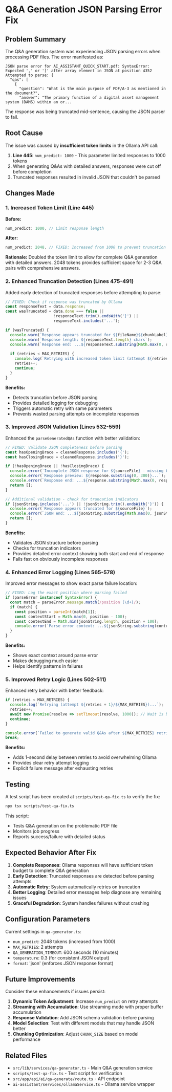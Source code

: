 # Q&A Generation JSON Parsing Error Fix

## Problem Summary

The Q&A generation system was experiencing JSON parsing errors when processing PDF files. The error manifested as:

```
JSON parse error for AI_ASSISTANT_QUICK_START.pdf: SyntaxError: Expected ',' or ']' after array element in JSON at position 4352
Attempted to parse: {
  "qas": [
    {
      "question": "What is the main purpose of PDF/A-3 as mentioned in the document?",
      "answer": "The primary function of a digital asset management system (DAMS) within an or...
```

The response was being truncated mid-sentence, causing the JSON parser to fail.

## Root Cause

The issue was caused by **insufficient token limits** in the Ollama API call:

1. **Line 445**: `num_predict: 1000` - This parameter limited responses to 1000 tokens
2. When generating Q&As with detailed answers, responses were cut off before completion
3. Truncated responses resulted in invalid JSON that couldn't be parsed

## Changes Made

### 1. Increased Token Limit (Line 445)

**Before:**
```typescript
num_predict: 1000, // Limit response length
```

**After:**
```typescript
num_predict: 2048, // FIXED: Increased from 1000 to prevent truncation
```

**Rationale:** Doubled the token limit to allow for complete Q&A generation with detailed answers. 2048 tokens provides sufficient space for 2-3 Q&A pairs with comprehensive answers.

### 2. Enhanced Truncation Detection (Lines 475-491)

Added early detection of truncated responses before attempting to parse:

```typescript
// FIXED: Check if response was truncated by Ollama
const responseText = data.response;
const wasTruncated = data.done === false || 
                     !responseText.trim().endsWith('}') ||
                     responseText.includes('...');

if (wasTruncated) {
  console.warn(`Response appears truncated for ${fileName}${chunkLabel}`);
  console.warn(`Response length: ${responseText.length} chars`);
  console.warn(`Response end: ...${responseText.substring(Math.max(0, responseText.length - 100))}`);
  
  if (retries < MAX_RETRIES) {
    console.log(`Retrying with increased token limit (attempt ${retries + 1}/${MAX_RETRIES})...`);
    retries++;
    continue;
  }
}
```

**Benefits:**
- Detects truncation before JSON parsing
- Provides detailed logging for debugging
- Triggers automatic retry with same parameters
- Prevents wasted parsing attempts on incomplete responses

### 3. Improved JSON Validation (Lines 532-559)

Enhanced the `parseGeneratedQAs` function with better validation:

```typescript
// FIXED: Validate JSON completeness before parsing
const hasOpeningBrace = cleanedResponse.includes('{');
const hasClosingBrace = cleanedResponse.includes('}');

if (!hasOpeningBrace || !hasClosingBrace) {
  console.error(`Incomplete JSON response for ${sourceFile} - missing braces`);
  console.error(`Response preview: ${response.substring(0, 300)}...`);
  console.error(`Response end: ...${response.substring(Math.max(0, response.length - 100))}`);
  return [];
}

// Additional validation - check for truncation indicators
if (jsonString.includes('...') || !jsonString.trim().endsWith('}')) {
  console.error(`Response appears truncated for ${sourceFile}`);
  console.error(`JSON end: ...${jsonString.substring(Math.max(0, jsonString.length - 150))}`);
  return [];
}
```

**Benefits:**
- Validates JSON structure before parsing
- Checks for truncation indicators
- Provides detailed error context showing both start and end of response
- Fails fast on obviously incomplete responses

### 4. Enhanced Error Logging (Lines 565-578)

Improved error messages to show exact parse failure location:

```typescript
// FIXED: Log the exact position where parsing failed
if (parseError instanceof SyntaxError) {
  const match = parseError.message.match(/position (\d+)/);
  if (match) {
    const position = parseInt(match[1]);
    const contextStart = Math.max(0, position - 100);
    const contextEnd = Math.min(jsonString.length, position + 100);
    console.error(`Parse error context: ...${jsonString.substring(contextStart, contextEnd)}...`);
  }
}
```

**Benefits:**
- Shows exact context around parse error
- Makes debugging much easier
- Helps identify patterns in failures

### 5. Improved Retry Logic (Lines 502-511)

Enhanced retry behavior with better feedback:

```typescript
if (retries < MAX_RETRIES) {
  console.log(`Retrying (attempt ${retries + 1}/${MAX_RETRIES})...`);
  retries++;
  await new Promise(resolve => setTimeout(resolve, 1000)); // Wait 1s before retry
  continue;
}

console.error(`Failed to generate valid Q&As after ${MAX_RETRIES} retries`);
break;
```

**Benefits:**
- Adds 1-second delay between retries to avoid overwhelming Ollama
- Provides clear retry attempt logging
- Explicit failure message after exhausting retries

## Testing

A test script has been created at `scripts/test-qa-fix.ts` to verify the fix:

```bash
npx tsx scripts/test-qa-fix.ts
```

This script:
- Tests Q&A generation on the problematic PDF file
- Monitors job progress
- Reports success/failure with detailed status

## Expected Behavior After Fix

1. **Complete Responses**: Ollama responses will have sufficient token budget to complete Q&A generation
2. **Early Detection**: Truncated responses are detected before parsing attempts
3. **Automatic Retry**: System automatically retries on truncation
4. **Better Logging**: Detailed error messages help diagnose any remaining issues
5. **Graceful Degradation**: System handles failures without crashing

## Configuration Parameters

Current settings in `qa-generator.ts`:

- `num_predict`: 2048 tokens (increased from 1000)
- `MAX_RETRIES`: 2 attempts
- `QA_GENERATION_TIMEOUT`: 600 seconds (10 minutes)
- `temperature`: 0.3 (for consistent JSON output)
- `format`: 'json' (enforces JSON response format)

## Future Improvements

Consider these enhancements if issues persist:

1. **Dynamic Token Adjustment**: Increase `num_predict` on retry attempts
2. **Streaming with Accumulation**: Use streaming mode with proper buffer accumulation
3. **Response Validation**: Add JSON schema validation before parsing
4. **Model Selection**: Test with different models that may handle JSON better
5. **Chunking Optimization**: Adjust `CHUNK_SIZE` based on model performance

## Related Files

- `src/lib/services/qa-generator.ts` - Main Q&A generation service
- `scripts/test-qa-fix.ts` - Test script for verification
- `src/app/api/ai/qa-generate/route.ts` - API endpoint
- `ai-assistant/services/ollamaService.ts` - Ollama service wrapper
